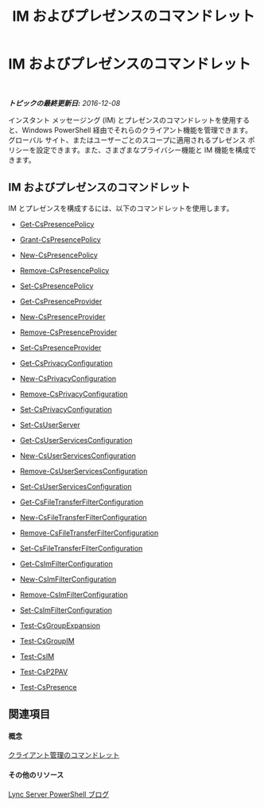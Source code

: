 ﻿---
title: IM およびプレゼンスのコマンドレット
TOCTitle: IM およびプレゼンスのコマンドレット
ms:assetid: 7b882480-f3d5-44a2-bb75-fffb7e5caede
ms:mtpsurl: https://technet.microsoft.com/ja-jp/library/Gg398611(v=OCS.15)
ms:contentKeyID: 48272618
ms.date: 12/10/2016
mtps_version: v=OCS.15
ms.translationtype: HT
---

# IM およびプレゼンスのコマンドレット

 

_**トピックの最終更新日:** 2016-12-08_

インスタント メッセージング (IM) とプレゼンスのコマンドレットを使用すると、Windows PowerShell 経由でそれらのクライアント機能を管理できます。グローバル サイト、またはユーザーごとのスコープに適用されるプレゼンス ポリシーを設定できます。また、さまざまなプライバシー機能と IM 機能を構成できます。

## IM およびプレゼンスのコマンドレット

IM とプレゼンスを構成するには、以下のコマンドレットを使用します。

  -   
    [Get-CsPresencePolicy](get-cspresencepolicy.md)

  -   
    [Grant-CsPresencePolicy](grant-cspresencepolicy.md)

  -   
    [New-CsPresencePolicy](new-cspresencepolicy.md)

  -   
    [Remove-CsPresencePolicy](remove-cspresencepolicy.md)

  -   
    [Set-CsPresencePolicy](set-cspresencepolicy.md)

<!-- end list -->

  - [Get-CsPresenceProvider](get-cspresenceprovider.md)

  - [New-CsPresenceProvider](new-cspresenceprovider.md)

  - [Remove-CsPresenceProvider](remove-cspresenceprovider.md)

  - [Set-CsPresenceProvider](set-cspresenceprovider.md)

<!-- end list -->

  -   
    [Get-CsPrivacyConfiguration](get-csprivacyconfiguration.md)

  -   
    [New-CsPrivacyConfiguration](new-csprivacyconfiguration.md)

  -   
    [Remove-CsPrivacyConfiguration](remove-csprivacyconfiguration.md)

  -   
    [Set-CsPrivacyConfiguration](set-csprivacyconfiguration.md)

<!-- end list -->

  -   
    [Set-CsUserServer](set-csuserserver.md)

  -   
    [Get-CsUserServicesConfiguration](get-csuserservicesconfiguration.md)

  -   
    [New-CsUserServicesConfiguration](new-csuserservicesconfiguration.md)

  -   
    [Remove-CsUserServicesConfiguration](remove-csuserservicesconfiguration.md)

  -   
    [Set-CsUserServicesConfiguration](set-csuserservicesconfiguration.md)

  -   
    [Get-CsFileTransferFilterConfiguration](get-csfiletransferfilterconfiguration.md)

  -   
    [New-CsFileTransferFilterConfiguration](new-csfiletransferfilterconfiguration.md)

  -   
    [Remove-CsFileTransferFilterConfiguration](remove-csfiletransferfilterconfiguration.md)

  -   
    [Set-CsFileTransferFilterConfiguration](set-csfiletransferfilterconfiguration.md)

  -   
    [Get-CsImFilterConfiguration](get-csimfilterconfiguration.md)

  -   
    [New-CsImFilterConfiguration](new-csimfilterconfiguration.md)

  -   
    [Remove-CsImFilterConfiguration](remove-csimfilterconfiguration.md)

  -   
    [Set-CsImFilterConfiguration](set-csimfilterconfiguration.md)

  -   
    [Test-CsGroupExpansion](test-csgroupexpansion.md)

  -   
    [Test-CsGroupIM](test-csgroupim.md)

  -   
    [Test-CsIM](test-csim.md)

  -   
    [Test-CsP2PAV](test-csp2pav.md)

  -   
    [Test-CsPresence](test-cspresence.md)

## 関連項目

#### 概念

[クライアント管理のコマンドレット](lync-server-2013-client-management-cmdlets.md)  

#### その他のリソース

[Lync Server PowerShell ブログ](http://go.microsoft.com/fwlink/?linkid=203150%26clcid=0x411)


